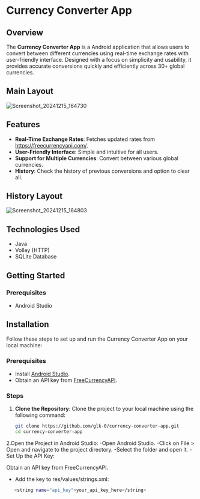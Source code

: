 # Currency Converter App

## Overview

The **Currency Converter App** is a Android application that allows users to convert between different currencies using real-time exchange rates with user-friendly interface.
Designed with a focus on simplicity and usability, it provides accurate conversions quickly and efficiently across 30+ global currencies.

## Main Layout

![Screenshot_20241215_164730](https://github.com/user-attachments/assets/02cc1524-b3c9-4ffc-8b3f-62a23b5772ec)

## Features

- **Real-Time Exchange Rates**: Fetches updated rates from https://freecurrencyapi.com/.
- **User-Friendly Interface**: Simple and intuitive for all users.
- **Support for Multiple Currencies**: Convert between various global currencies.
- **History**: Check the history of previous conversions and option to clear all.

## History Layout
![Screenshot_20241215_164803](https://github.com/user-attachments/assets/3c91b0a1-c6aa-4ac6-a05c-d9f81a6f4e25)

## Technologies Used

- Java
- Volley (HTTP)
- SQLite Database
  
## Getting Started

### Prerequisites
- Android Studio

## Installation

Follow these steps to set up and run the Currency Converter App on your local machine:

### Prerequisites

- Install [Android Studio](https://developer.android.com/studio).
- Obtain an API key from [FreeCurrencyAPI](https://freecurrencyapi.com/).

### Steps

1. **Clone the Repository**:
   Clone the project to your local machine using the following command:
   ```bash
   git clone https://github.com/glk-0/currency-converter-app.git
   cd currency-converter-app

2.Open the Project in Android Studio:
-Open Android Studio.
-Click on File > Open and navigate to the project directory.
-Select the folder and open it.
-Set Up the API Key:

Obtain an API key from FreeCurrencyAPI.
- Add the key to res/values/strings.xml:
```bash
   <string name="api_key">your_api_key_here</string>

